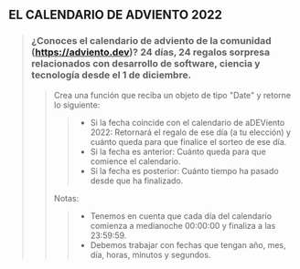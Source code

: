 ## EL CALENDARIO DE ADVIENTO 2022

> ### ¿Conoces el calendario de adviento de la comunidad (https://adviento.dev)? 24 días, 24 regalos sorpresa relacionados con desarrollo de software, ciencia y tecnología desde el 1 de diciembre.
>> Crea una función que reciba un objeto de tipo "Date" y retorne lo siguiente:
>>> - Si la fecha coincide con el calendario de aDEViento 2022: Retornará el regalo de ese día (a tu elección) y cuánto
      queda para que finalice el sorteo de ese día.
>>> - Si la fecha es anterior: Cuánto queda para que comience el calendario.
>>> - Si la fecha es posterior: Cuánto tiempo ha pasado desde que ha finalizado.
>>>
>> Notas:
>>> - Tenemos en cuenta que cada día del calendario comienza a medianoche 00:00:00 y finaliza a las 23:59:59.
>>> - Debemos trabajar con fechas que tengan año, mes, día, horas, minutos y segundos.